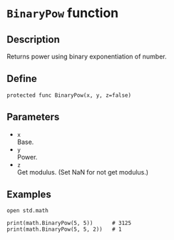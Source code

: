 # ``BinaryPow`` function

## Description
Returns power using binary exponentiation of number.

## Define
```
protected func BinaryPow(x, y, z=false)
```

## Parameters
+ ``x`` <br>
Base.
+ ``y`` <br>
Power.
+ ``z`` <br>
Get modulus. (Set NaN for not get modulus.)

## Examples
```
open std.math

print(math.BinaryPow(5, 5))      # 3125
print(math.BinaryPow(5, 5, 2))   # 1
```
